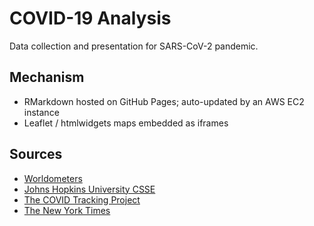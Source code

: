 # COVID-19 Analysis

Data collection and presentation for SARS-CoV-2 pandemic.

## Mechanism
- RMarkdown hosted on GitHub Pages; auto-updated by an AWS EC2 instance
- Leaflet / htmlwidgets maps embedded as iframes

## Sources

- [Worldometers](https://www.worldometers.info/coronavirus/)
- [Johns Hopkins University CSSE](https://systems.jhu.edu/research/public-health/ncov/)
- [The COVID Tracking Project](https://covidtracking.com/)
- [The New York Times](https://github.com/nytimes/covid-19-data)
